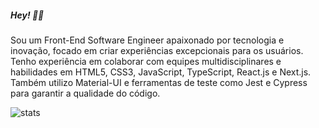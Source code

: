 <h5>Hey! 👊🏽</h5>

<p align="left"> 
Sou um Front-End Software Engineer apaixonado por tecnologia e inovação, focado em criar experiências excepcionais para os usuários. Tenho experiência em colaborar com equipes multidisciplinares e habilidades em HTML5, CSS3, JavaScript, TypeScript, React.js e Next.js. Também utilizo Material-UI e ferramentas de teste como Jest e Cypress para garantir a qualidade do código.
</p>

![stats](https://github-readme-stats.vercel.app/api/top-langs/?username=LucasKinoshita&hide=html&layout=compact&theme=radical)
